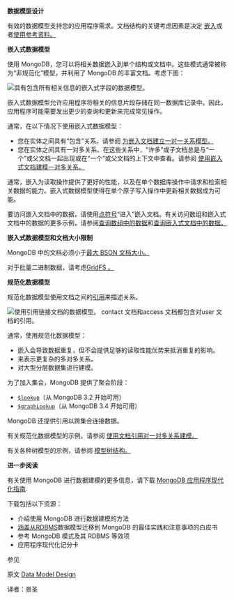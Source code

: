 **数据模型设计**

有效的数据模型支持您的应用程序需求。文档结构的关键考虑因素是决定 [嵌入](https://www.mongodb.com/docs/manual/core/data-model-design/#std-label-data-modeling-embedding)或者[使用参考资料。](https://www.mongodb.com/docs/manual/core/data-model-design/#std-label-data-modeling-referencing)

**嵌入式数据模型**

使用 MongoDB，您可以将相关数据嵌入到单个结构或文档中。这些模式通常被称为“非规范化”模型，并利用了 MongoDB 的丰富文档。考虑下图：

![具有包含所有相关信息的嵌入式字段的数据模型。](https://www.mongodb.com/docs/manual/images/data-model-denormalized.bakedsvg.svg)

嵌入式数据模型允许应用程序将相关的信息片段存储在同一数据库记录中。因此，应用程序可能需要发出更少的查询和更新来完成常见操作。

通常，在以下情况下使用嵌入式数据模型：

- 您在实体之间具有“包含”关系。请参阅 [为嵌入文档建立一对一关系模型。](https://www.mongodb.com/docs/manual/tutorial/model-embedded-one-to-one-relationships-between-documents/#std-label-data-modeling-example-one-to-one)
- 您在实体之间具有一对多关系。在这些关系中，“许多”或子文档总是与“一个”或父文档一起出现或在“一个”或父文档的上下文中查看。请参阅 [使用嵌入式文档建模一对多关系。](https://www.mongodb.com/docs/manual/tutorial/model-embedded-one-to-many-relationships-between-documents/#std-label-data-modeling-example-one-to-many)

通常，嵌入为读取操作提供了更好的性能，以及在单个数据库操作中请求和检索相关数据的能力。嵌入式数据模型使得在单个原子写入操作中更新相关数据成为可能。

要访问嵌入文档中的数据，请使用[点符号](https://www.mongodb.com/docs/manual/reference/glossary/#std-term-dot-notation)“进入”嵌入文档。有关访问数组和嵌入式文档中的数据的更多示例，请参阅[查询数组中的数据](https://www.mongodb.com/docs/manual/tutorial/query-arrays/#std-label-read-operations-arrays)和[查询嵌入式文档中的数据。](https://www.mongodb.com/docs/manual/tutorial/query-embedded-documents/#std-label-read-operations-embedded-documents)

**嵌入式数据模型和文档大小限制**

MongoDB 中的文档必须小于[最大 BSON 文档大小。](https://www.mongodb.com/docs/manual/reference/limits/#mongodb-limit-BSON-Document-Size)

对于批量二进制数据，请考虑[GridFS 。](https://www.mongodb.com/docs/manual/core/gridfs/)

**规范化数据模型**

规范化数据模型使用文档之间的[引用](https://www.mongodb.com/docs/manual/reference/database-references/)来描述关系。

![使用引用链接文档的数据模型。 ``contact`` 文档和``access`` 文档都包含对``user`` 文档的引用。](https://www.mongodb.com/docs/manual/images/data-model-normalized.bakedsvg.svg)

通常，使用规范化数据模型：

- 嵌入会导致数据重复，但不会提供足够的读取性能优势来抵消重复的影响。
- 来表示更复杂的多对多关系。
- 对大型分层数据集进行建模。

为了加入集合，MongoDB 提供了聚合阶段：

- [`$lookup`](https://www.mongodb.com/docs/manual/reference/operator/aggregation/lookup/#mongodb-pipeline-pipe.-lookup)（从 MongoDB 3.2 开始可用）
- [`$graphLookup`](https://www.mongodb.com/docs/manual/reference/operator/aggregation/graphLookup/#mongodb-pipeline-pipe.-graphLookup)（从 MongoDB 3.4 开始可用）

MongoDB 还提供引用以跨集合连接数据。

有关规范化数据模型的示例，请参阅 [使用文档引用对一对多关系建模。](https://www.mongodb.com/docs/manual/tutorial/model-referenced-one-to-many-relationships-between-documents/#std-label-data-modeling-publisher-and-books)

有关各种树模型的示例，请参阅 [模型树结构。](https://www.mongodb.com/docs/manual/applications/data-models-tree-structures/)

**进一步阅读**

有关使用 MongoDB 进行数据建模的更多信息，请下载 [MongoDB 应用程序现代化指南](https://www.mongodb.com/modernize?tck=docs_server).

下载包括以下资源：

- 介绍使用 MongoDB 进行数据建模的方法
- [涵盖从RDBMS](https://www.mongodb.com/docs/manual/reference/glossary/#std-term-RDBMS)数据模型迁移到 MongoDB 的最佳实践和注意事项的白皮书
- 参考 MongoDB 模式及其 RDBMS 等效项
- 应用程序现代化记分卡

参见

原文 [Data Model Design](https://www.mongodb.com/docs/manual/core/data-model-design/)

译者：景圣


